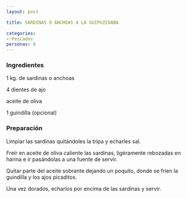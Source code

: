 ```yaml
---
layout: post

title: SARDINAS O ANCHOAS A LA GUIPUZCOANA

categories:
- Pescados
personas: 6 
---
```

<h3>Ingredientes</h3>
1 kg. de sardinas o anchoas

4 dientes de ajo

aceite de oliva

1 guindilla (opcional)

<h3>Preparación</h3>
Limpiar las sardinas quitándoles la tripa y echarles sal.

Freír en aceite de oliva caliente las sardinas, ligéramente rebozadas en harina e ir pasándolas a una fuente de servir.

Quitar parte del aceite sobrante dejando un poquito, donde se fríen la guindilla y los ajos picaditos.

Una vez dorados, echarlos por encima de las sardinas y servir.

